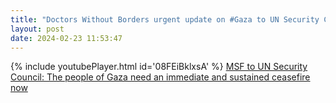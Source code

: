 ```yaml
---
title: "Doctors Without Borders urgent update on #Gaza to UN Security Council"
layout: post
date: 2024-02-23 11:53:47
---
```

{% include youtubePlayer.html id='08FEiBklxsA' %}
[MSF to UN Security Council: The people of Gaza need an immediate and sustained ceasefire now](https://www.doctorswithoutborders.ca/msf-to-un-security-council-the-people-of-gaza-need-an-immediate-and-sustained-ceasefire-now/)
